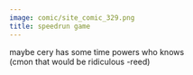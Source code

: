 ```yaml
---
image: comic/site_comic_329.png
title: speedrun game
---
```

maybe cery has some time powers who knows  
(cmon that would be ridiculous -reed)
